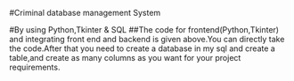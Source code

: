#Criminal database management System

#By using Python,Tkinter & SQL
##The code for frontend(Python,Tkinter) and integrating front end and backend is given above.You can directly take the code.After that you need to create a database in my sql and create a table,and create as many columns as you want for your project requirements.
